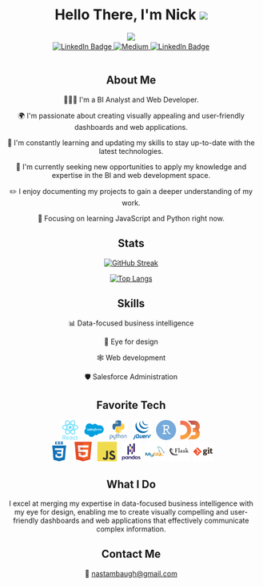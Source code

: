 <div id="header" align="center">

# Hello There, I'm Nick <img src="https://media.giphy.com/media/v1.Y2lkPTc5MGI3NjExMzZlOGYyNDBkN2JmYjM3NDdjNzk1NjdkMTA4NzM1ZDJkNTUwMGVlZCZjdD1z/hvRJCLFzcasrR4ia7z/giphy.gif" width="65"/>

  <img src="https://media.giphy.com/media/xBTSwCTFkgfcdTjHMz/giphy.gif" width="100"/>
  
<div id="badges">
   <a href="https://www.linkedin.com/in/nick-stambaugh-694241139/L">
   <img src="https://img.shields.io/badge/LinkedIn-blue?style=for-the-badge&logo=linkedin&logoColor=white" alt="LinkedIn Badge"/>
  </a>
  <a href="https://medium.com/@nick-stambaugh">
    <img src="https://img.shields.io/badge/Medium-white?style=for-the-badge&logo=medium&logoColor=black" alt="Medium"/>
  </a>
  <a href="https://public.tableau.com/app/profile/nick4514">
    <img src="https://img.shields.io/badge/tableau-navy?style=for-the-badge&logo=tableau&logoColor=white" alt="LinkedIn Badge"/>
  </a>
  <br>
  <a>
  <img src="https://komarev.com/ghpvc/?username=NicholasStambaugh&style=flat-square&color=blue" alt=""/>
  </a>
  
## About Me
👨🏻‍💻 I'm a BI Analyst and Web Developer.

🌍 I'm passionate about creating visually appealing and user-friendly dashboards and web applications.

🌱 I'm constantly learning and updating my skills to stay up-to-date with the latest technologies.

💼 I'm currently seeking new opportunities to apply my knowledge and expertise in the BI and web development space.
 
✏️ I enjoy documenting my projects to gain a deeper understanding of my work.
  
📝 Focusing on learning JavaScript and Python right now.

## Stats
[![GitHub Streak](https://streak-stats.demolab.com?user=NicholasStambaugh&theme=transparent&fire=EB5454)](https://git.io/streak-stats)

[![Top Langs](https://github-readme-stats.vercel.app/api/top-langs/?username=NicholasStambaugh&layout=compact&theme=vision-friendly-dark)](https://github.com/anuraghazra/github-readme-stats)

## Skills
📊 Data-focused business intelligence

🎨 Eye for design

🕸 Web development

🛡️ Salesforce Administration

## Favorite Tech
<div>
  <img src="https://github.com/devicons/devicon/blob/master/icons/react/react-original-wordmark.svg" title="React" alt="React" width="40" height="40"/>&nbsp;
  <img src="https://github.com/devicons/devicon/blob/master/icons/salesforce/salesforce-original.svg" title="SF" alt="sf" width="40" height="40"/>&nbsp;
  <img src="https://github.com/devicons/devicon/blob/master/icons/python/python-original-wordmark.svg" title="Python" alt="Py" width="40" height="40"/>&nbsp;
   <img src="https://github.com/devicons/devicon/blob/master/icons/jquery/jquery-plain-wordmark.svg" title="JQuery" alt="JQuery" width="40" height="40"/>&nbsp;
  <img src="https://github.com/devicons/devicon/blob/master/icons/rstudio/rstudio-original.svg" title="R" alt="R" width="40" height="40"/>&nbsp;
  <img src="https://github.com/devicons/devicon/blob/master/icons/d3js/d3js-original.svg"  title="D3" alt="D3" width="40" height="40"/>&nbsp;
  <div>
  <img src="https://github.com/devicons/devicon/blob/master/icons/css3/css3-plain-wordmark.svg"  title="CSS3" alt="CSS" width="40" height="40"/>&nbsp;
  <img src="https://github.com/devicons/devicon/blob/master/icons/html5/html5-original.svg" title="HTML5" alt="HTML" width="40" height="40"/>&nbsp;
  <img src="https://github.com/devicons/devicon/blob/master/icons/javascript/javascript-original.svg" title="JavaScript" alt="JavaScript" width="40" height="40"/>&nbsp;
  <img src="https://github.com/devicons/devicon/blob/master/icons/pandas/pandas-original-wordmark.svg" title="Pandas" alt="Py" width="40" height="40"/>&nbsp;
  <img src="https://github.com/devicons/devicon/blob/master/icons/mysql/mysql-original-wordmark.svg" title="MySQL"  alt="MySQL" width="40" height="40"/>&nbsp;
  <img src="https://github.com/devicons/devicon/blob/master/icons/flask/flask-original-wordmark.svg" title="Flask" alt="Flask" width="40" height="40"/>&nbsp;
  <img src="https://github.com/devicons/devicon/blob/master/icons/git/git-original-wordmark.svg" title="Git" **alt="Git" width="40" height="40"/>
</div>
  </div>

  
## What I Do
I excel at merging my expertise in data-focused business intelligence with my eye for design, enabling me to create visually compelling and user-friendly dashboards and web applications that effectively communicate complex information.

## Contact Me
📧 nastambaugh@gmail.com
